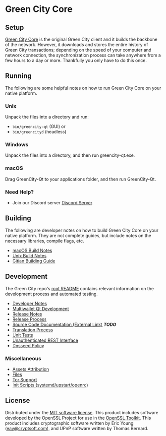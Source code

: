 Green City Core
==================

Setup
---------------------
[Green City Core](http://savebitcoin.io) is the original Green City client and it builds the backbone of the network. However, it downloads and stores the entire history of Green City transactions; depending on the speed of your computer and network connection, the synchronization process can take anywhere from a few hours to a day or more. Thankfully you only have to do this once.

Running
---------------------
The following are some helpful notes on how to run Green City Core on your native platform.

### Unix

Unpack the files into a directory and run:

- `bin/greencity-qt` (GUI) or
- `bin/greencityd` (headless)

### Windows

Unpack the files into a directory, and then run greencity-qt.exe.

### macOS

Drag GreenCity-Qt to your applications folder, and then run GreenCity-Qt.

### Need Help?

* Join our Discord server [Discord Server](https://discord.savebitcoin.io)

Building
---------------------
The following are developer notes on how to build Green City Core on your native platform. They are not complete guides, but include notes on the necessary libraries, compile flags, etc.

- [macOS Build Notes](build-osx.md)
- [Unix Build Notes](build-unix.md)
- [Gitian Building Guide](gitian-building.md)

Development
---------------------
The Green City repo's [root README](https://github.com/greencity/greencity/blob/master/README.md) contains relevant information on the development process and automated testing.

- [Developer Notes](developer-notes.md)
- [Multiwallet Qt Development](multiwallet-qt.md)
- [Release Notes](release-notes.md)
- [Release Process](release-process.md)
- [Source Code Documentation (External Link)](https://dev.visucore.com/bitcoin/doxygen/) ***TODO***
- [Translation Process](translation_process.md)
- [Unit Tests](unit-tests.md)
- [Unauthenticated REST Interface](REST-interface.md)
- [Dnsseed Policy](dnsseed-policy.md)

### Miscellaneous
- [Assets Attribution](assets-attribution.md)
- [Files](files.md)
- [Tor Support](tor.md)
- [Init Scripts (systemd/upstart/openrc)](init.md)

License
---------------------
Distributed under the [MIT software license](/COPYING).
This product includes software developed by the OpenSSL Project for use in the [OpenSSL Toolkit](https://www.openssl.org/). This product includes
cryptographic software written by Eric Young ([eay@cryptsoft.com](mailto:eay@cryptsoft.com)), and UPnP software written by Thomas Bernard.

